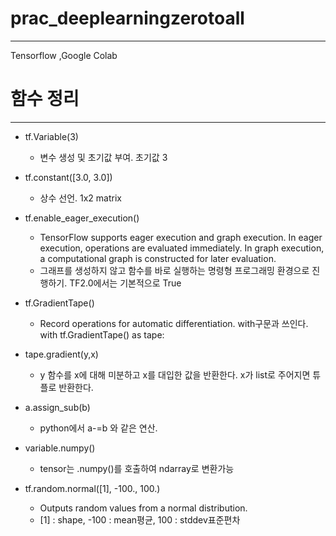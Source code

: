 # prac_deeplearningzerotoall
-----------
Tensorflow ,Google Colab

# 함수 정리
------------
- tf.Variable(3)  
    - 변수 생성 및 초기값 부여. 초기값 3
      
- tf.constant([3.0, 3.0])  
    - 상수 선언. 1x2 matrix  
      
- tf.enable_eager_execution()  
    - TensorFlow supports eager execution and graph execution. In eager execution, operations are evaluated immediately. In graph execution, a computational graph is constructed for later evaluation.  
    - 그래프를 생성하지 않고 함수를 바로 실행하는 명령형 프로그래밍 환경으로 진행하기. TF2.0에서는 기본적으로 True  
      
- tf.GradientTape()  
    - Record operations for automatic differentiation. with구문과 쓰인다. with tf.GradientTape() as tape:  
      
- tape.gradient(y,x)  
    - y 함수를 x에 대해 미분하고 x를 대입한 값을 반환한다. x가 list로 주어지면 튜플로 반환한다.
      
- a.assign_sub(b)  
    - python에서 a-=b 와 같은 연산.  
      
- variable.numpy()
    - tensor는 .numpy()를 호출하여 ndarray로 변환가능
    
- tf.random.normal([1], -100., 100.)
    - Outputs random values from a normal distribution.
    - [1] : shape, -100 : mean평균, 100 : stddev표준편차
